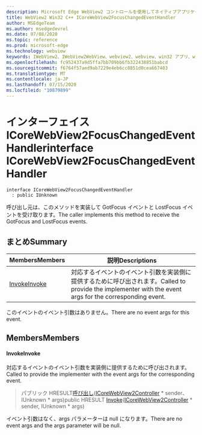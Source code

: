 ```yaml
---
description: Microsoft Edge WebView2 コントロールを使用してネイティブアプリケーションに web 技術 (HTML、CSS、JavaScript) を埋め込む
title: WebView2 Win32 C++ ICoreWebView2FocusChangedEventHandler
author: MSEdgeTeam
ms.author: msedgedevrel
ms.date: 07/08/2020
ms.topic: reference
ms.prod: microsoft-edge
ms.technology: webview
keywords: IWebView2、IWebView2WebView、webview2、webview、win32 アプリ、win32、edge、ICoreWebView2、ICoreWebView2Controller、browser control、edge html、ICoreWebView2FocusChangedEventHandler
ms.openlocfilehash: fc952437a9d5ffa7bb709bb6fb322438851babcd
ms.sourcegitcommit: f6764f57aed9ab7229e4eb6cc8851d0cea667403
ms.translationtype: MT
ms.contentlocale: ja-JP
ms.lasthandoff: 07/15/2020
ms.locfileid: "10879899"
---
```

# <span data-ttu-id="219f6-104">インターフェイス ICoreWebView2FocusChangedEventHandler</span><span class="sxs-lookup"><span data-stu-id="219f6-104">interface ICoreWebView2FocusChangedEventHandler</span></span> 

```
interface ICoreWebView2FocusChangedEventHandler
  : public IUnknown
```

<span data-ttu-id="219f6-105">呼び出し元は、このメソッドを実装して GotFocus イベントと LostFocus イベントを受け取ります。</span><span class="sxs-lookup"><span data-stu-id="219f6-105">The caller implements this method to receive the GotFocus and LostFocus events.</span></span>

## <span data-ttu-id="219f6-106">まとめ</span><span class="sxs-lookup"><span data-stu-id="219f6-106">Summary</span></span>

 <span data-ttu-id="219f6-107">Members</span><span class="sxs-lookup"><span data-stu-id="219f6-107">Members</span></span>                        | <span data-ttu-id="219f6-108">説明</span><span class="sxs-lookup"><span data-stu-id="219f6-108">Descriptions</span></span>
--------------------------------|---------------------------------------------
[<span data-ttu-id="219f6-109">Invoke</span><span class="sxs-lookup"><span data-stu-id="219f6-109">Invoke</span></span>](#invoke) | <span data-ttu-id="219f6-110">対応するイベントのイベント引数を実装側に提供するために呼び出されます。</span><span class="sxs-lookup"><span data-stu-id="219f6-110">Called to provide the implementer with the event args for the corresponding event.</span></span>

<span data-ttu-id="219f6-111">このイベントのイベント引数はありません。</span><span class="sxs-lookup"><span data-stu-id="219f6-111">There are no event args for this event.</span></span>

## <span data-ttu-id="219f6-112">Members</span><span class="sxs-lookup"><span data-stu-id="219f6-112">Members</span></span>

#### <span data-ttu-id="219f6-113">Invoke</span><span class="sxs-lookup"><span data-stu-id="219f6-113">Invoke</span></span> 

<span data-ttu-id="219f6-114">対応するイベントのイベント引数を実装側に提供するために呼び出されます。</span><span class="sxs-lookup"><span data-stu-id="219f6-114">Called to provide the implementer with the event args for the corresponding event.</span></span>

> <span data-ttu-id="219f6-115">パブリック HRESULT[呼び出し](#invoke)([ICoreWebView2Controller](icorewebview2controller.md) \* sender、IUnknown \* args)</span><span class="sxs-lookup"><span data-stu-id="219f6-115">public HRESULT [Invoke](#invoke)([ICoreWebView2Controller](icorewebview2controller.md) \* sender, IUnknown \* args)</span></span>

<span data-ttu-id="219f6-116">イベント引数はなく、args パラメーターは null になります。</span><span class="sxs-lookup"><span data-stu-id="219f6-116">There are no event args and the args parameter will be null.</span></span>

